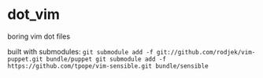 # dot_vim
boring vim dot files

built with submodules:
``
    git submodule add -f git://github.com/rodjek/vim-puppet.git bundle/puppet
    git submodule add -f https://github.com/tpope/vim-sensible.git bundle/sensible
``


